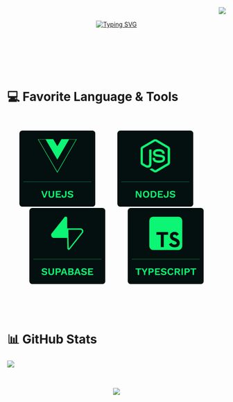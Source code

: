 <img align="right" src="https://visitor-badge.laobi.icu/badge?page_id=Beirun.Beirun">
<br>


<p align="center">
<a href="https://git.io/typing-svg"><img src="https://readme-typing-svg.demolab.com?font=Fira+Code&weight=600&size=36&pause=100&color=0cf574&width=405&height=69&lines=Good+To+See+You!" alt="Typing SVG" /></a></p>
<br><br><br><br><br>

# 💻 Favorite Language & Tools
<br>
<p align="center">
<img src="https://github.com/Beirun/Beirun/blob/main/vue.png" width="175"/>
  &nbsp;&nbsp;&nbsp;
  &nbsp;&nbsp;&nbsp;
  &nbsp;&nbsp;&nbsp;
<img src="https://github.com/Beirun/Beirun/blob/main/node.png" width="175"/>
  &nbsp;&nbsp;&nbsp;
  &nbsp;&nbsp;&nbsp;
  &nbsp;&nbsp;&nbsp;
<img src="https://github.com/Beirun/Beirun/blob/main/supabase.png" width="175"/>
  &nbsp;&nbsp;&nbsp;
  &nbsp;&nbsp;&nbsp;
  &nbsp;&nbsp;&nbsp;
<img src="https://github.com/Beirun/Beirun/blob/main/typescript.png" width="175"/>

</p>

<br><br><br>
# 📊 GitHub Stats

<p align="center>
  
  <img align="center" height="200" src="https://github-readme-streak-stats.herokuapp.com/?user=beirun&theme=blue-green&hide_border=true&card_width=400"/>
  <img align="center" height="200" src="https://github-readme-stats.vercel.app/api?username=beirun&card_width=400&theme=blue-green&hide_border=true&include_all_commits=false&count_private=false"/>

</p>
<!-- ![](https://github-readme-stats.vercel.app/api?username=beirun&card_width=400&theme=blue-green&hide_border=true&include_all_commits=false&count_private=false)
![](https://github-readme-streak-stats.herokuapp.com/?user=beirun&theme=blue-green&hide_border=true&card_width=400) -->
<br>

  
<p align="center">
<img align="center" height="200" src="https://github-readme-stats.vercel.app/api/top-langs/?username=beirun&theme=blue-green&hide_border=true&card_width=350&include_all_commits=false&count_private=false&layout=compact" />
</p>

<!-- Proudly created with GPRM ( https://gprm.itsvg.in ) -->

<!--
**Beirun/Beirun** is a ✨ _special_ ✨ repository because its `README.md` (this file) appears on your GitHub profile.

Here are some ideas to get you started:

- 🔭 I’m currently working on ...
- 🌱 I’m currently learning ...
- 👯 I’m looking to collaborate on ...
- 🤔 I’m looking for help with ...
- 💬 Ask me about ...
- 📫 How to reach me: ...
- 😄 Pronouns: ...
- ⚡ Fun fact: ...
-->
